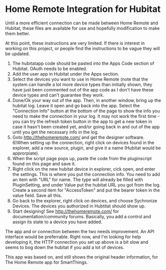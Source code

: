 # Home Remote Integration for Hubitat

Until a more efficient connection can be made between Home Remote and Hubitat, these files are available for use and hopefully modification to make them better.

At this point, these instructions are very limited.   If there is interest in working on this project, or people find the instructions to be vague they will be updated. 

1) The hubitatapp code should be pasted into the Apps Code section of Hubitat.  OAuth needs to be enabled. 
2) Add the user app in Hubitat under the Apps section. 
3) Select the devices you want to use in Home Remote (note that the system can handle a lot more device types than initially shown, they have just been commented out of the app code as I don't have these device types and can't guarantee they work. 
4) Done/Ok your way out of the app.  Then, in another window, bring up the hubitat log.  Leave it open and go back into the app.  Select the "Connection Info" button at the bottom of the page to show the info you need to make the connection in your log.  It may not work the first time - you can try the refresh token button in the app to get a new token in case it hasn't been created yet, and/or going back in and out of the app until you get the necessary info in the log.  
5) Goto http://thehomeremote.com/ and get the designer software.  
6)When setting up the connection, right click on devices found in the explorer, add a new source, plugin, and give it a name (Hubitat would be approrpiate).
7) When the script page pops up, paste the code from the pluginscript found on this page and save it.   
8) Right click on the new hubitat device in explorer, cick open, and enter the settings.  This is where you put the connection info.   You need to add an item with "URL" for name. The type will already be filled with PluginSetting, and under Value put the hubitat URL you got from the log.  Create a second item for "AccessToken" and put the bearer token in the value field.  Save all this. 
9) Go back to the explorer, right click on devices, and choose Sychronize Devices.  The devices you authorized in Hubtitat should show up. 
10) Start designing! See http://thehomeremote.com/ for documentation/community forums.   Basically, you add a control and assign its state to a device you have added.   

The app and or connection between the two needs improvement.  An API interface would be preferrable.   Right now, and I'm looking for help developing it, the HTTP connection you set up above is a bit slow and seems to bog down the hubitat if you add a lot of devices.  

This app was based on, and still shows the original header information, for The Home Remote app for SmartThings.  
